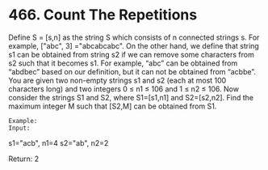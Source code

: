 # 466. Count The Repetitions

Define S = [s,n] as the string S which consists of n connected strings s. For
        example, ["abc", 3] ="abcabcabc". 
    On the other hand, we define that string s1 can be obtained from string s2 if we can remove
        some characters from s2 such that it becomes s1. For example, “abc” can be obtained from
        “abdbec” based on our definition, but it can not be obtained from “acbbe”.
    You are given two non-empty strings s1 and s2 (each at most 100 characters long) and two
        integers 0 ≤ n1 ≤ 106 and 1 ≤ n2 ≤ 106. Now consider the
        strings S1 and S2, where S1=[s1,n1] and S2=[s2,n2]. Find the
        maximum integer M such that [S2,M] can be obtained from S1.

    Example:
    Input:
s1="acb", n1=4
s2="ab", n2=2

Return:
2